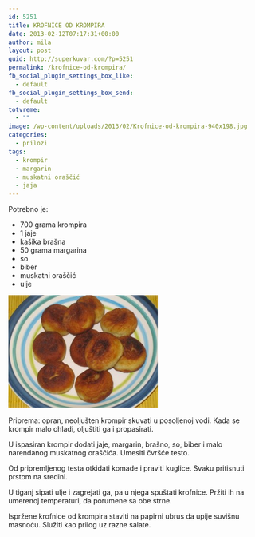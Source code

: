 ```yaml
---
id: 5251
title: KROFNICE OD KROMPIRA
date: 2013-02-12T07:17:31+00:00
author: mila
layout: post
guid: http://superkuvar.com/?p=5251
permalink: /krofnice-od-krompira/
fb_social_plugin_settings_box_like:
  - default
fb_social_plugin_settings_box_send:
  - default
totvreme:
  - ""
image: /wp-content/uploads/2013/02/Krofnice-od-krompira-940x198.jpg
categories:
  - prilozi
tags:
  - krompir
  - margarin
  - muskatni oraščić
  - jaja
---
```

Potrebno je:

  * 700 grama krompira
  * 1 jaje
  * kašika brašna
  * 50 grama margarina
  * so
  * biber
  * muskatni oraščić
  * ulje

<img class="alignnone size-medium wp-image-5252" src="/wp-content/uploads/2013/02/Krofnice-od-krompira-300x225.jpg" alt="Krofnice od krompira" width="300" height="225" /> 

Priprema: opran, neoljušten krompir skuvati u posoljenoj vodi. Kada se krompir malo ohladi, oljuštiti ga i propasirati.

U ispasiran krompir dodati jaje, margarin, brašno, so, biber i malo narendanog muskatnog oraščića. Umesiti čvršće testo.

Od pripremljenog testa otkidati komade i praviti kuglice. Svaku pritisnuti prstom na sredini.

U tiganj sipati ulje i zagrejati ga, pa u njega spuštati krofnice. Pržiti ih na umerenoj temperaturi, da porumene sa obe strne.

Ispržene krofnice od krompira staviti na papirni ubrus da upije suvišnu masnoću. Služiti kao prilog uz razne salate.